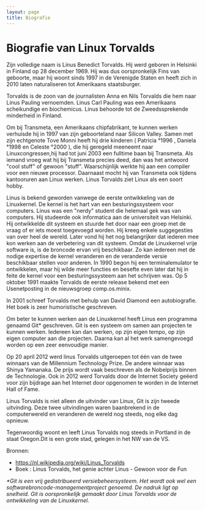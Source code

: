 ```yaml
---
layout: page
title: Biografie
---
```


# Biografie van Linux Torvalds

Zijn volledige naam is Linus Benedict Torvalds. Hij werd geboren in Helsinki in Finland op 28 december 1969. 
Hij was dus oorspronkelijk Fins van geboorte, maar hij woont sinds 1997 in de Verenigde Staten en heeft zich in 2010 laten naturaliseren tot Amerikaans staatsburger.

Torvalds is de zoon van de journalisten Anna en Nils Torvalds die hem naar Linus Pauling vernoemden. Linus Carl Pauling was een Amerikaans scheikundige en biochemicus. Linus behoorde tot de Zweedssprekende minderheid in Finland.

Om bij Transmeta, een Amerikaans chipfabrikant, te kunnen werken verhuisde hij in 1997 van zijn geboorteland naar Silicon Valley. Samen met zijn echtgenote Tove Monni heeft hij drie kinderen ( Patricia °1996 , Daniela °1998 en Celeste °2000 ), die hij geregeld meeneemt naar Linuxcongressen,hij had tot juni 2003 een fulltime baan bij Transmeta.
Als iemand vroeg wat hij bij Transmeta precies deed, dan was het antwoord "cool stuff" of gewoon "stuff". Waarschijnlijk werkte hij aan een compiler voor een nieuwe processor. Daarnaast mocht hij van Transmeta ook tijdens kantooruren aan Linux werken. Linus Torvalds ziet Linux als een soort hobby.

Linus is bekend geworden vanwege de eerste ontwikkeling van de Linuxkernel. De kernel is het hart van een besturingssysteem voor computers.
Linus was een "nerdy" student die helemaal gek was van computers. Hij studeerde ook informatica aan de universiteit van Helsinki. Hij ontwikkelde dit systeem en stuurde het door naar een groep met de vraag of er iets moest toegevoegd worden. Hij kreeg enkele suggegesties van over heel de wereld. Later vond hij het nog belangrijker dat iederen mee kon werken aan de verbetering van dit systeem. 
Omdat de Linuxkernel vrije software is, is de broncode ervan vrij beschikbaar. Zo kan iedereen met de nodige expertise de kernel veranderen en de veranderde versie beschikbaar stellen voor anderen. In 1990 begon hij een terminalemulator te ontwikkelen, maar hij wilde meer functies en besefte even later dat hij in feite de kernel voor een besturingssysteem aan het schrijven was. Op 5 oktober 1991 maakte Torvalds de eerste release bekend met een Usenetposting in de nieuwsgroep comp.os.minix.

In 2001 schreef Torvalds met behulp van David Diamond een autobiografie. Het boek is zeer humoristische geschreven.

Om beter te kunnen werken aan de Linuxkernel heeft Linus een programma genaamd Git* geschreven. Git is een systeem om samen aan projecten te kunnen werken. Iedereen kan dan werken, op zijn eigen tempo, op zijn eigen computer aan die projecten. Daarna kan al het werk samengevoegd worden op een zeer eenvoudige manier.

Op 20 april 2012 werd linus Torvalds uitgeroepen tot één van de twee winnaars van de Millennium Technology Prize. De andere winnaar was Shinya Yamanaka. De prijs wordt vaak beschreven als de Nobelprijs binnen de Technologie. Ook in 2012 werd Torvalds door de Internet Society geëerd voor zijn bijdrage aan het Internet door opgenomen te worden in de Internet Hall of Fame.

Linus Torvalds is niet alleen de uitvinder van Linux, Git is zijn tweede uitvinding. Deze twee uitvindingen waren baanbrekend in de computerwereld en veranderen de wereld nog steeds, nog elke dag opnieuw.

Tegenwoordig woont en leeft Linus Torvalds nog steeds in Portland in de staat Oregon.Dit is een grote stad, gelegen in het NW van de VS. 



Bronnen:
- https://nl.wikipedia.org/wiki/Linus_Torvalds
- Boek : Linus Torvalds, het genie achter Linus - Gewoon voor de Fun




*\*Git is een vrij gedistribueerd versiebeheersysteem. Het wordt ook wel een softwarebroncode-managementproject genoemd. De nadruk ligt op snelheid. Git is oorspronkelijk gemaakt door Linus Torvalds voor de ontwikkeling van de Linuxkernel.*
